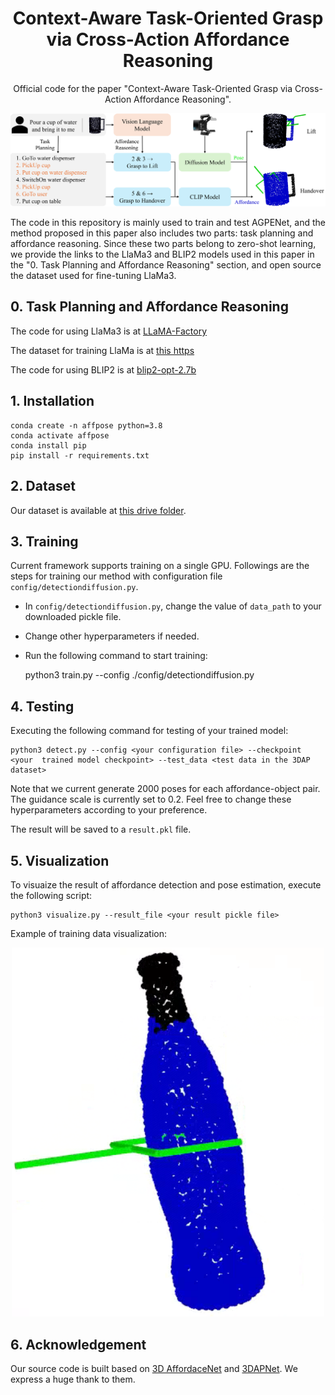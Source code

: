<div align="center">

# Context-Aware Task-Oriented Grasp via Cross-Action Affordance Reasoning


Official code for the paper "Context-Aware Task-Oriented Grasp via Cross-Action Affordance Reasoning".

<img src="./assets/intro.png" width="800">


</div>

The code in this repository is mainly used to train and test AGPENet, and the method proposed in this paper also includes two parts: task planning and affordance reasoning. Since these two parts belong to zero-shot learning, we provide the links to the LlaMa3 and BLIP2 models used in this paper in the "0. Task Planning and Affordance Reasoning" section, and open source the dataset used for fine-tuning LlaMa3.


## 0. Task Planning and Affordance Reasoning

The code for using LlaMa3 is at [LLaMA-Factory](https://github.com/hiyouga/LLaMA-Factory)

The dataset for training LlaMa is at [this https](https://drive.google.com/drive/folders/1iWVkn4zApUh8kYp3s1ZqCZeXNSvynE1u?usp=sharing)


The code for using BLIP2 is at [blip2-opt-2.7b](https://huggingface.co/Salesforce/blip2-opt-2.7b)


## 1. Installation


    conda create -n affpose python=3.8
    conda activate affpose
    conda install pip
    pip install -r requirements.txt

## 2. Dataset
Our dataset is available at [this drive folder](https://drive.google.com/drive/folders/1vDGHs3QZmmF2rGluGlqBIyCp8sPR4Yws?usp=sharing).

## 3. Training
Current framework supports training on a single GPU. Followings are the steps for training our method with configuration file ```config/detectiondiffusion.py```.

* In ```config/detectiondiffusion.py```, change the value of ```data_path``` to your downloaded pickle file.
* Change other hyperparameters if needed.
* Run the following command to start training:

    python3 train.py --config ./config/detectiondiffusion.py

## 4. Testing
Executing the following command for testing of your trained model:

    python3 detect.py --config <your configuration file> --checkpoint <your  trained model checkpoint> --test_data <test data in the 3DAP dataset>

Note that we current generate 2000 poses for each affordance-object pair.
The guidance scale is currently set to 0.2. Feel free to change these hyperparameters according to your preference.

The result will be saved to a ```result.pkl``` file.

## 5. Visualization
To visuaize the result of affordance detection and pose estimation, execute the following script:

    python3 visualize.py --result_file <your result pickle file>

Example of training data visualization:

<div align="center">
<img src="./assets/visualization.png" width="500">
</div>

## 6. Acknowledgement

Our source code is built based on [3D AffordaceNet](https://github.com/Gorilla-Lab-SCUT/AffordanceNet) and [3DAPNet](https://github.com/Fsoft-AIC/Language-Conditioned-Affordance-Pose-Detection-in-3D-Point-Clouds). We express a huge thank to them.